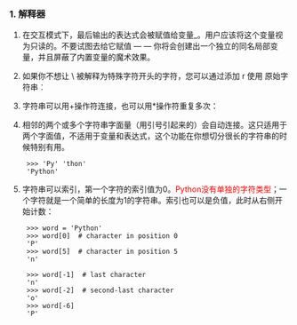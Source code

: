 ### 1. 解释器
1. 在交互模式下，最后输出的表达式会被赋值给变量_。用户应该将这个变量视为只读的。不要试图去给它赋值 — — 你将会创建出一个独立的同名局部变量，并且屏蔽了内置变量的魔术效果。
2. 如果你不想让 \ 被解释为特殊字符开头的字符，您可以通过添加 r 使用 原始字符串︰
3. 字符串可以用+操作符连接，也可以用*操作符重复多次：
4. 相邻的两个或多个字符串字面量（用引号引起来的）会自动连接。这只适用于两个字面值，不适用于变量和表达式，这个功能在你想切分很长的字符串的时候特别有用。
	
		>>> 'Py' 'thon'
		'Python'

5. 字符串可以索引，第一个字符的索引值为0。<font color=red>Python没有单独的字符类型</font>；一个字符就是一个简单的长度为1的字符串。索引也可以是负值，此时从右侧开始计数：

		>>> word = 'Python'
		>>> word[0]  # character in position 0
		'P'
		>>> word[5]  # character in position 5
		'n'
	
		>>> word[-1]  # last character
		'n'
		>>> word[-2]  # second-last character
		'o'
		>>> word[-6]
		'P'
